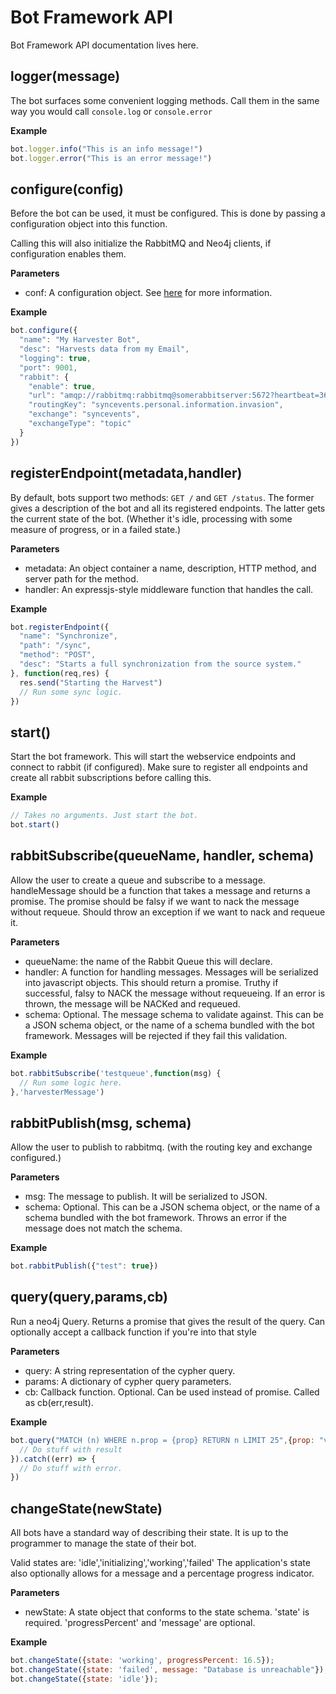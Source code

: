 # Bot Framework API

Bot Framework API documentation lives here.

## logger(message)

The bot surfaces some convenient logging methods. Call them in the same way you would call `console.log` or `console.error`

**Example**
```javascript
bot.logger.info("This is an info message!")
bot.logger.error("This is an error message!")
```

## configure(config)

Before the bot can be used, it must be configured. This is done by passing a configuration object into this function.

Calling this will also initialize the RabbitMQ and Neo4j clients, if configuration enables them.

**Parameters**
* conf: A configuration object. See [here](./README.md#configuration) for more information.

**Example**
```javascript
bot.configure({
  "name": "My Harvester Bot",
  "desc": "Harvests data from my Email",
  "logging": true,
  "port": 9001,
  "rabbit": {
    "enable": true,
    "url": "amqp://rabbitmq:rabbitmq@somerabbitserver:5672?heartbeat=3600",
    "routingKey": "syncevents.personal.information.invasion",
    "exchange": "syncevents",
    "exchangeType": "topic"
  }
})
```

## registerEndpoint(metadata,handler)

By default, bots support two methods: `GET /` and `GET /status`. The former gives a description of the bot and all its registered endpoints. The latter gets the current state of the bot. (Whether it's idle, processing with some measure of progress, or in a failed state.)

**Parameters**
* metadata: An object container a name, description, HTTP method, and server path for the method.
* handler: An expressjs-style middleware function that handles the call.

**Example**
```javascript
bot.registerEndpoint({
  "name": "Synchronize",
  "path": "/sync",
  "method": "POST",
  "desc": "Starts a full synchronization from the source system."
}, function(req,res) {
  res.send("Starting the Harvest")
  // Run some sync logic.
})
```

## start()
Start the bot framework. This will start the webservice endpoints and connect to rabbit (if configured).
Make sure to register all endpoints and create all rabbit subscriptions before calling this.

**Example**
```javascript
// Takes no arguments. Just start the bot.
bot.start()
```

## rabbitSubscribe(queueName, handler, schema)
Allow the user to create a queue and subscribe to a message. handleMessage should be a function that takes a message and returns a promise. The promise should be falsy if we want to nack the message without requeue. Should throw an exception if we want to nack and requeue it.

**Parameters**
* queueName: the name of the Rabbit Queue this will declare.
* handler: A function for handling messages. Messages will be serialized into javascript objects. This should return a promise. Truthy if successful, falsy to NACK the message without requeueing. If an error is thrown, the message will be NACKed and requeued.
* schema: Optional. The message schema to validate against. This can be a JSON schema object, or the name of a schema bundled with the bot framework. Messages will be rejected if they fail this validation.

**Example**
```javascript
bot.rabbitSubscribe('testqueue',function(msg) {
  // Run some logic here.
},'harvesterMessage')
```

## rabbitPublish(msg, schema)
Allow the user to publish to rabbitmq. (with the routing key and exchange configured.)

**Parameters**
* msg: The message to publish. It will be serialized to JSON.
* schema: Optional. This can be a JSON schema object, or the name of a schema bundled with the bot framework. Throws an error if the message does not match the schema.

**Example**
```javascript
bot.rabbitPublish({"test": true})
```

## query(query,params,cb)
Run a neo4j Query. Returns a promise that gives the result of the query. Can optionally accept a callback function if you're into that style

**Parameters**
* query: A string representation of the cypher query.
* params: A dictionary of cypher query parameters.
* cb: Callback function. Optional. Can be used instead of promise. Called as cb(err,result). 

**Example**
```javascript
bot.query("MATCH (n) WHERE n.prop = {prop} RETURN n LIMIT 25",{prop: "value"}).then((result) => {
  // Do stuff with result
}).catch((err) => {
  // Do stuff with error.
})
```

## changeState(newState)

All bots have a standard way of describing their state. It is up to the programmer to manage the state of their bot.

Valid states are: 'idle','initializing','working','failed' The application's state also optionally allows for a message and a percentage progress indicator.

**Parameters**
* newState: A state object that conforms to the state schema. 'state' is required. 'progressPercent' and 'message' are optional.

**Example**
```javascript
bot.changeState({state: 'working', progressPercent: 16.5});
bot.changeState({state: 'failed', message: "Database is unreachable"});
bot.changeState({state: 'idle'});
```